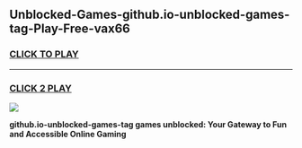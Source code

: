 
## Unblocked-Games-github.io-unblocked-games-tag-Play-Free-vax66
<h3>
<a href="https://premium76.site?title=github.io-unblocked-games-tag&ref=18A">CLICK TO PLAY</a></h3>
<hr>

<h3>
<a href="https://premium76.site?title=github.io-unblocked-games-tag&ref=18A">CLICK 2 PLAY</a>
  
</h3>

<a href="https://premium76.site?title=github.io-unblocked-games-tag&ref=18A"><img src="https://clearcache.store/games.png"></a>


**github.io-unblocked-games-tag games unblocked: Your Gateway to Fun and Accessible Online Gaming**
